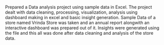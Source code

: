 Prepared a Data analysis project using sample data in Excel. The project dealt with data cleaning, processing, visualization, analysis using dashboard making in excel and basic insight generation. Sample Data of a store named Vrinda Store was taken and an annual report alongwith an interactive dashboard was prepared out of it. Insights were generated using the file and this all was done after data cleaning and analysis of the store data.

